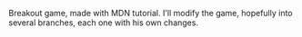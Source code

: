 Breakout game, made with MDN tutorial. 
I'll modify the game, hopefully into several branches, each one with his own changes.